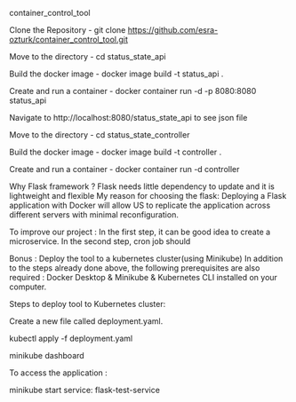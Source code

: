 container_control_tool

Clone the Repository - git clone https://github.com/esra-ozturk/container_control_tool.git

Move to the directory - cd status_state_api   

Build the docker image - docker image build -t status_api .

Create and run a container - docker container run -d -p 8080:8080 status_api

Navigate to http://localhost:8080/status_state_api to see json file

Move to the directory - cd status_state_controller

Build the docker image - docker image build -t controller .

Create and run a container - docker container run -d controller

Why Flask framework ?
Flask needs little dependency to update and it is lightweight and flexible
My reason for choosing the flask: Deploying a Flask application with Docker will allow US to replicate the application across different servers with minimal reconfiguration.



To improve our project : In the first step, it can be good idea to create a microservice.
In the second step, cron job should 



Bonus : Deploy the tool to a kubernetes cluster(using Minikube)
In addition to the steps already done above, the following prerequisites are also required :
Docker Desktop & Minikube & Kubernetes CLI installed on your computer.

Steps to deploy tool to Kubernetes cluster: 

Create a new file called deployment.yaml. 

kubectl apply -f deployment.yaml

minikube dashboard

To access the application :

minikube start service: flask-test-service

